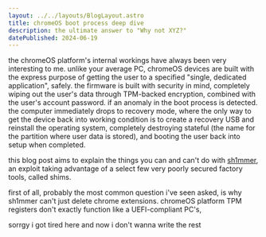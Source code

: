 ```yaml
---
layout: ../../layouts/BlogLayout.astro
title: chromeOS boot process deep dive
description: the ultimate answer to "Why not XYZ?"
datePublished: 2024-06-19
---
```


the chromeOS platform's internal workings have always been very interesting to me. unlike your average PC, chromeOS devices are built with the express purpose of getting the user to a specified "single, dedicated application", safely. the firmware is built with security in mind, completely wiping out the user's data through TPM-backed encryption, combined with the user's account password. if an anomaly in the boot process is detected. the computer immediately drops to recovery mode, where the only way to get the device back into working condition is to create a recovery USB and reinstall the operating system, completely destroying stateful (the name for the partition where user data is stored), and booting the user back into setup when completed.

this blog post aims to explain the things you can and can't do with <a target="_blank" href="https://sh1mmer.me">sh1mmer</a>, an exploit taking advantage of a select few very poorly secured factory tools, called shims.

first of all, probably the most common question i've seen asked, is why sh1mmer can't just delete chrome extensions. chromeOS platform TPM registers don't exactly function like a UEFI-compliant PC's, 

sorrgy i got tired here and now i don't wanna write the rest